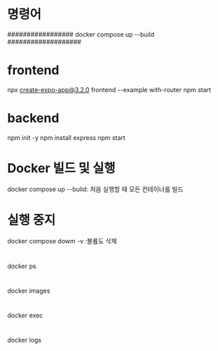 # 명령어

################# docker compose up --build ###################

# frontend
npx create-expo-app@3.2.0 frontend --example with-router
npm start

# backend
npm init -y
npm install express
npm start

# Docker 빌드 및 실행
docker compose up
    --bulid: 처음 실행할 때 모든 컨테이너를 빌드

# 실행 중지
docker compose dowm
    -v :볼륨도 삭제

# 
docker ps

#
docker images

#
docker exec

#
docker logs
